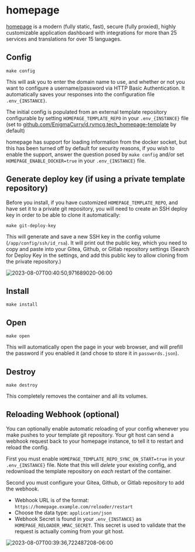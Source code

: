 # homepage

[homepage](https://github.com/benphelps/homepage) is a modern (fully static,
fast), secure (fully proxied), highly customizable application dashboard
with integrations for more than 25 services and translations for over 15
languages.

## Config

```
make config
```

This will ask you to enter the domain name to use, and whether or not
you want to configure a username/password via HTTP Basic Authentication.
It automatically saves your responses into the configuration file
`.env_{INSTANCE}`.

The initial config is populated from an external template repository
configurable by setting `HOMEPAGE_TEMPLATE_REPO` in your
`.env_{INSTANCE}` file (set to
[github.com/EnigmaCurry/d.rymcg.tech_homepage-template](https://github.com/EnigmaCurry/d.rymcg.tech_homepage-template)
by default)

homepage has support for loading information from the docker socket,
but this has been turned off by default for security reasons, if you
wish to enable the support, answer the question posed by `make config`
and/or set `HOMEPAGE_ENABLE_DOCKER=true` in your `.env_{INSTANCE}`
file.

## Generate deploy key (if using a private template repository)

Before you install, if you have customized `HOMEPAGE_TEMPLATE_REPO`,
and have set it to a private git repository, you will need to create
an SSH deploy key in order to be able to clone it automatically:

```
make git-deploy-key
```

This will generate and save a new SSH key in the config volume
(`/app/config/ssh/id_rsa`). It will print out the public key, which
you need to copy and paste into your Gitea, Github, or Gitlab
repository settings (Search for Deploy Key in the settings, and add
this public key to allow cloning from the private repository.)

![2023-08-07T00:40:50,971689020-06:00](https://github.com/EnigmaCurry/d.rymcg.tech/assets/43061/2b74a83f-27ff-4a74-8614-060775dcfacf)

## Install

```
make install
```

## Open

```
make open
```

This will automatically open the page in your web browser, and will
prefill the password if you enabled it (and chose to store it in
`passwords.json`).

## Destroy

```
make destroy
```

This completely removes the container and all its volumes.

## Reloading Webhook (optional)

You can optionally enable automatic reloading of your config whenever
you make pushes to your template git repository. Your git host can
send a webhook request back to your homepage instance, to tell it to
restart and reload the config.

First you must enable `HOMEPAGE_TEMPLATE_REPO_SYNC_ON_START=true` in
your `.env_{INSTANCE}` file. Note that this will *delete* your
existing config, and redownload the template repository on *each*
restart of the container.

Second you must configure your Gitea, Github, or Gitlab repository to
add the webhook.

 * Webhook URL is of the format: `https://homepage.example.com/reloader/restart`
 * Choose the data type: `application/json`
 * Webhook Secret is found in your `.env_{INSTANCE}` as
   `HOMEPAGE_RELOADER_HMAC_SECRET`. This secret is used to validate
   that the request is actually coming from your git host.

![2023-08-07T00:39:36,722487208-06:00](https://github.com/EnigmaCurry/d.rymcg.tech/assets/43061/5a0001c3-505d-4984-a114-a9bd1f8ea33b)

